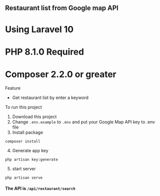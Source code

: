 ## Restaurant list from Google map API

# Using Laravel 10
# PHP 8.1.0 Required
# Composer 2.2.0 or greater

Feature

- Get restaurant list by enter a keyword

To run this project
1. Download this project
2. Change ```.env.example``` to ```.env``` and put your Google Map API key to .env file
3. Install package
```
composer install
```
4. Generate app key
```
php artisan key:generate
```
5. start server
```
php artisan serve
```

#### The API is <b>```/api/restaurant/search```</b>
